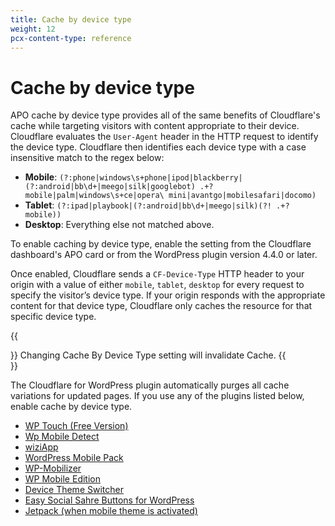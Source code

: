```yaml
---
title: Cache by device type
weight: 12
pcx-content-type: reference
---
```


# Cache by device type

APO cache by device type provides all of the same benefits of Cloudflare's cache while targeting visitors with content appropriate to their device. Cloudflare evaluates the `User-Agent` header in the HTTP request to identify the device type. Cloudflare then identifies each device type with a case insensitive match to the regex below:

- **Mobile**: `(?:phone|windows\s+phone|ipod|blackberry|(?:android|bb\d+|meego|silk|googlebot) .+? mobile|palm|windows\s+ce|opera\ mini|avantgo|mobilesafari|docomo)`
- **Tablet**: `(?:ipad|playbook|(?:android|bb\d+|meego|silk)(?! .+? mobile))`
- **Desktop**: Everything else not matched above.

To enable caching by device type, enable the setting from the Cloudflare dashboard's APO card or from the WordPress plugin version 4.4.0 or later.

Once enabled, Cloudflare sends a `CF-Device-Type` HTTP header to your origin with a value of either `mobile`, `tablet`, `desktop` for every request to specify the visitor’s device type. If your origin responds with the appropriate content for that device type, Cloudflare only caches the resource for that specific device type.

{{<Aside>}}
Changing Cache By Device Type setting will invalidate Cache.
{{</Aside>}}

The Cloudflare for WordPress plugin automatically purges all cache variations for updated pages. If you use any of the plugins listed below, enable cache by device type.

- [WP Touch (Free Version)](https://wordpress.org/plugins/wptouch/)
- [Wp Mobile Detect](https://wordpress.org/plugins/wp-mobile-detect/)
- [wiziApp](https://wordpress.org/plugins/wiziapp-create-your-own-native-iphone-app)
- [WordPress Mobile Pack](https://wordpress.org/plugins/wordpress-mobile-pack/)
- [WP-Mobilizer](https://wordpress.org/plugins/wp-mobilizer/)
- [WP Mobile Edition](https://wordpress.org/plugins/wp-mobile-edition/)
- [Device Theme Switcher](https://wordpress.org/plugins/device-theme-switcher/)
- [Easy Social Sahre Buttons for WordPress](https://codecanyon.net/item/easy-social-share-buttons-for-wordpress/6394476)
- [Jetpack (when mobile theme is activated)](https://jetpack.com/support/mobile-theme/)